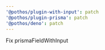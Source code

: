 ```yaml
---
'@pothos/plugin-with-input': patch
'@pothos/plugin-prisma': patch
'@pothos/deno': patch
---
```


Fix prismaFieldWithInput
